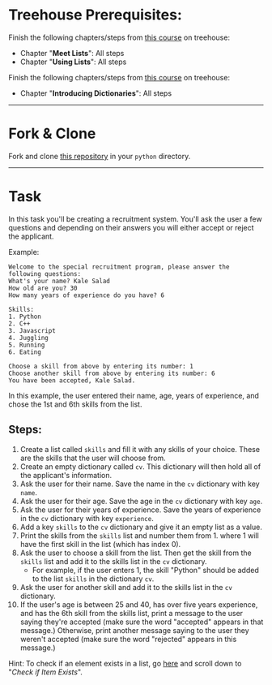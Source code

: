 # Treehouse Prerequisites:

Finish the following chapters/steps from [this course](https://teamtreehouse.com/library/introducing-lists) on treehouse:

- Chapter "**Meet Lists**": All steps
- Chapter "**Using Lists**": All steps

Finish the following chapters/steps from [this course](https://teamtreehouse.com/library/introducing-dictionaries) on treehouse:

- Chapter "**Introducing Dictionaries**": All steps

---

# Fork & Clone

Fork and clone [this repository](https://github.com/JoinCODED/recruitment) in your `python` directory.

---

# Task 

In this task you'll be creating a recruitment system. You'll ask the user a few questions and depending on their answers you will either accept or reject the applicant.

Example:

```
Welcome to the special recruitment program, please answer the following questions:
What's your name? Kale Salad
How old are you? 30
How many years of experience do you have? 6

Skills:
1. Python
2. C++
3. Javascript
4. Juggling
5. Running
6. Eating

Choose a skill from above by entering its number: 1
Choose another skill from above by entering its number: 6
You have been accepted, Kale Salad.
```

In this example, the user entered their name, age, years of experience, and chose the 1st and 6th skills from the list.

## Steps:

1. Create a list called `skills` and fill it with any skills of your choice. These are the skills that the user will choose from.
2. Create an empty dictionary called `cv`. This dictionary will then hold all of the applicant's information.
3. Ask the user for their name. Save the name in the `cv` dictionary with key `name`.
4. Ask the user for their age. Save the age in the `cv` dictionary with key `age`.
5. Ask the user for their years of experience. Save the years of experience in the `cv` dictionary with key `experience`.
6. Add a key `skills` to the `cv` dictionary and give it an empty list as a value.
7. Print the skills from the `skills` list and number them from 1. where 1 will have the first skill in the list (which has index 0).
8. Ask the user to choose a skill from the list. Then get the skill from the `skills` list and add it to the skills list in the `cv` dictionary.
    - For example, if the user enters 1, the skill "Python" should be added to the list `skills` in the dictionary `cv`.
9. Ask the user for another skill and add it to the skills list in the `cv` dictionary.
10. If the user's age is between 25 and 40, has over five years experience, and has the 6th skill from the skills list, print a message to the user saying they're accepted (make sure the word "accepted" appears in that message.) Otherwise, print another message saying to the user they weren't accepted (make sure the word "rejected" appears in this message.)

Hint: To check if an element exists in a list, go [here](https://www.w3schools.com/python/python_lists.asp) and scroll down to "_Check if Item Exists_".
